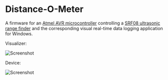 # Distance-O-Meter

A firmware for an [Atmel AVR microcontroller](http://www.atmel.com/products/microcontrollers/avr/megaavr.aspx) controlling a [SRF08 ultrasonic range finder](http://www.robot-electronics.co.uk/htm/srf08tech.shtml) and the corresponding visual real-time data logging application for Windows.

Visualizer:

![Screenshot](http://mikoro.github.io/images/distance-o-meter/visualizer-screenshot.png "Visualizer")

Device:

![Screenshot](http://mikoro.github.io/images/distance-o-meter/device.jpg "Visualizer")
